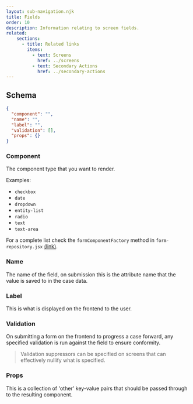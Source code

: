 ```yaml
---
layout: sub-navigation.njk
title: Fields
order: 10
description: Information relating to screen fields.
related:
    sections:
      - title: Related links
        items:
          - text: Screens
            href: ../screens
          - text: Secondary Actions
            href: ../secondary-actions
---
```

          
## Schema

```json
{
  "component": "",
  "name": "",
  "label": "",
  "validation": [],
  "props": {}
}
```

### Component

The component type that you want to render. 

Examples: 
- `checkbox`
- `date`
- `dropdown`
- `entity-list`
- `radio`
- `text`
- `text-area`

For a complete list check the `formComponentFactory` method in `form-repository.jsx` [(link)](https://github.com/UKHomeOffice/hocs-frontend/blob/main/src/shared/common/forms/form-repository.jsx).

### Name

The name of the field, on submission this is the attribute name that the value is saved to in the case data.

### Label

This is what is displayed on the frontend to the user. 

### Validation

On submitting a form on the frontend to progress a case forward, any specified validation is run against the field to ensure conformity.

> Validation suppressors can be specified on screens that can effectively nullify what is specified.

### Props

This is a collection of 'other' key-value pairs that should be passed through to the resulting component.
